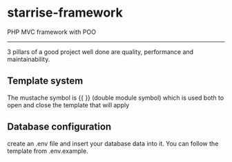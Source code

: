 # starrise-framework
PHP MVC framework with POO

------------

3 pillars of a good project well done are quality, performance and maintainability.

## Template system
The mustache symbol is {{ }} (double module symbol) which is used both to open and close the template that will apply

##  Database configuration
create an .env file and insert your database data into it. You can follow the template from .env.example.

